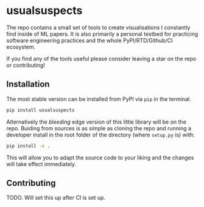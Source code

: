 # usualsuspects
The repo contains a small set of tools to create visualisations I constantly find inside of ML papers. It is also primarily a personal testbed for practicing software engineering practices and the whole PyPI/RTD/Github/CI ecosystem.

If you find any of the tools useful please consider leaving a star on the repo or contributing!

## Installation

The most stable version can be installed from PyPI via `pip` in the terminal.

```bash
pip install usualsuspects
```

Alternatively the *bleeding* edge version of this little library will be on the repo. Buiding from sources is as simple as cloning the repo and running a developer install in the root folder of the directory (where `setup.py` is) with:

```bash
pip install -e . 
```

This will allow you to adapt the source code to your liking and the changes will take effect immediately.

## Contributing
TODO. Will set this up after CI is set up.